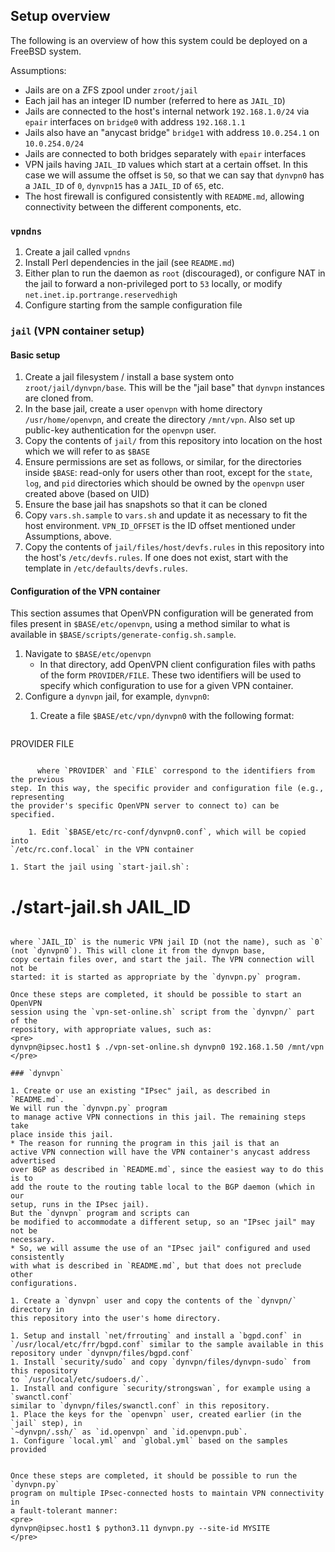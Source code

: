 ## Setup overview

The following is an overview of how this system could be deployed on a FreeBSD system.

Assumptions:

* Jails are on a ZFS zpool under `zroot/jail` 
* Each jail has an integer ID number (referred to here as `JAIL_ID`)
* Jails are connected to the host's internal network `192.168.1.0/24` via 
  `epair` interfaces on `bridge0` with address `192.168.1.1`
* Jails also have an "anycast bridge" `bridge1` with address `10.0.254.1` on
  `10.0.254.0/24`
* Jails are connected to both bridges separately with `epair` interfaces
* VPN jails having `JAIL_ID` values which start at a certain offset. In this case
we will assume the offset is `50`, so that we can say that `dynvpn0` has a 
`JAIL_ID` of `0`, `dynvpn15` has a `JAIL_ID` of `65`, etc.
* The host firewall is configured consistently with `README.md`, allowing
connectivity between the different components, etc. 

### `vpndns`

1. Create a jail called `vpndns` 
1. Install Perl dependencies in the jail (see `README.md`)
1. Either plan to run the daemon as `root` (discouraged), or configure NAT in 
the jail to forward a non-privileged port to `53` locally, or modify 
 `net.inet.ip.portrange.reservedhigh`
1. Configure starting from the sample configuration file 


### `jail` (VPN container setup)

#### Basic setup

1. Create a jail filesystem / install a base system onto `zroot/jail/dynvpn/base`.
This will be the "jail base" that `dynvpn` instances are cloned from.
1. In the base jail, create a user `openvpn` with home directory `/usr/home/openvpn`,
and create the directory `/mnt/vpn`. Also set up public-key authentication for the 
`openvpn` user.
1. Copy the contents of `jail/` from this repository into location on the host
which we will refer to as `$BASE`
1. Ensure permissions are set as follows, or similar, for the directories inside
`$BASE`: read-only for users other
than root, except for the `state`, `log`, and `pid` directories which should be
owned by the `openvpn` user created above (based on UID)
1. Ensure the base jail has snapshots so that it can be cloned
1. Copy `vars.sh.sample` to `vars.sh` and update it as necessary to fit the 
host environment. `VPN_ID_OFFSET` is the ID offset mentioned under Assumptions,
above.
1. Copy the contents of `jail/files/host/devfs.rules` in this repository 
into the host's 
`/etc/devfs.rules`. If one does not exist, start with the template in
`/etc/defaults/devfs.rules`. 

#### Configuration of the VPN container

This section assumes that OpenVPN configuration will be generated from files 
present in `$BASE/etc/openvpn`, using a method similar to what is available
in `$BASE/scripts/generate-config.sh.sample`.

1. Navigate to `$BASE/etc/openvpn`
   * In that directory, add OpenVPN client configuration files with paths of the
form `PROVIDER/FILE`. These two identifiers will be used to specify which 
configuration to use for a given VPN container.
1. Configure a `dynvpn` jail, for example, `dynvpn0`:
   1. Create a file `$BASE/etc/vpn/dynvpn0` with the following format:

      ```
PROVIDER FILE
```

      where `PROVIDER` and `FILE` correspond to the identifiers from the previous
step. In this way, the specific provider and configuration file (e.g., representing
the provider's specific OpenVPN server to connect to) can be specified.
   
    1. Edit `$BASE/etc/rc-conf/dynvpn0.conf`, which will be copied into 
`/etc/rc.conf.local` in the VPN container

1. Start the jail using `start-jail.sh`:

   ```
# ./start-jail.sh JAIL_ID
   ```

 where `JAIL_ID` is the numeric VPN jail ID (not the name), such as `0` 
(not `dynvpn0`). This will clone it from the dynvpn base,
copy certain files over, and start the jail. The VPN connection will not be
started: it is started as appropriate by the `dynvpn.py` program.

Once these steps are completed, it should be possible to start an OpenVPN
session using the `vpn-set-online.sh` script from the `dynvpn/` part of the
repository, with appropriate values, such as:
<pre>
dynvpn@ipsec.host1 $ ./vpn-set-online.sh dynvpn0 192.168.1.50 /mnt/vpn
</pre>

### `dynvpn`

1. Create or use an existing "IPsec" jail, as described in `README.md`. 
We will run the `dynvpn.py` program
to manage active VPN connections in this jail. The remaining steps take
place inside this jail.
   * The reason for running the program in this jail is that an
active VPN connection will have the VPN container's anycast address advertised
over BGP as described in `README.md`, since the easiest way to do this is to 
add the route to the routing table local to the BGP daemon (which in our 
setup, runs in the IPsec jail). 
But the `dynvpn` program and scripts can
be modified to accommodate a different setup, so an "IPsec jail" may not be 
necessary.  
   * So, we will assume the use of an "IPsec jail" configured and used consistently
with what is described in `README.md`, but that does not preclude other
configurations.

1. Create a `dynvpn` user and copy the contents of the `dynvpn/` directory in
this repository into the user's home directory.

1. Setup and install `net/frrouting` and install a `bgpd.conf` in 
`/usr/local/etc/frr/bgpd.conf` similar to the sample available in this
repository under `dynvpn/files/bgpd.conf`
1. Install `security/sudo` and copy `dynvpn/files/dynvpn-sudo` from this repository
to `/usr/local/etc/sudoers.d/`. 
1. Install and configure `security/strongswan`, for example using a `swanctl.conf` 
similar to `dynvpn/files/swanctl.conf` in this repository.
1. Place the keys for the `openvpn` user, created earlier (in the `jail` step), in 
`~dynvpn/.ssh/` as `id.openvpn` and `id.openvpn.pub`.
1. Configure `local.yml` and `global.yml` based on the samples provided


Once these steps are completed, it should be possible to run the `dynvpn.py`
program on multiple IPsec-connected hosts to maintain VPN connectivity in
a fault-tolerant manner:
<pre>
dynvpn@ipsec.host1 $ python3.11 dynvpn.py --site-id MYSITE
</pre>
